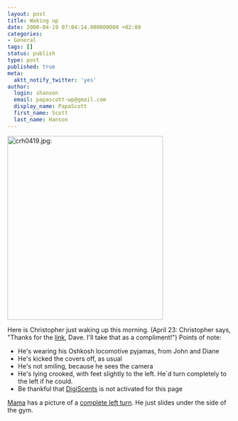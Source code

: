 ```yaml
---
layout: post
title: Waking up
date: 2000-04-19 07:04:14.000000000 +02:00
categories:
- General
tags: []
status: publish
type: post
published: true
meta:
  aktt_notify_twitter: 'yes'
author:
  login: shanson
  email: papascott-wp@gmail.com
  display_name: PapaScott
  first_name: Scott
  last_name: Hanson
---
```

<p><img src="http://www.papascott.de/wordpress/wp-content/uploads/2000/04/crh0419.jpg" height="414" width="350" border="0" alt="crh0419.jpg: " /></p>
<p>Here is Christopher just waking up this morning. (April 23: Christopher says, "Thanks for the <a href="http://scriptingnews.userland.com/backissues/2000/04/23">link</a>, Dave. I'll take that as a compliment!") Points of note:</p>
<ul>
<li>He's wearing his Oshkosh locomotive pyjamas, from John and Diane
</li>
<li>He's kicked the covers off, as usual
</li>
<li>He's not smiling, because he sees the camera
</li>
<li>He's lying crooked, with feet slightly to the left. He`d turn completely to the left if he could.
</li>
<li>Be thankful that <a href="http://www.digiscents.com">DigiScents</a> is not activated for this page</li>
</ul>
<p><a href="http://Mama.editthispage.com">Mama</a> has a picture of a <a href="http://Mama.editthispage.com/2000/04/19">complete left turn</a>. He just slides under the side of the gym.</p>
